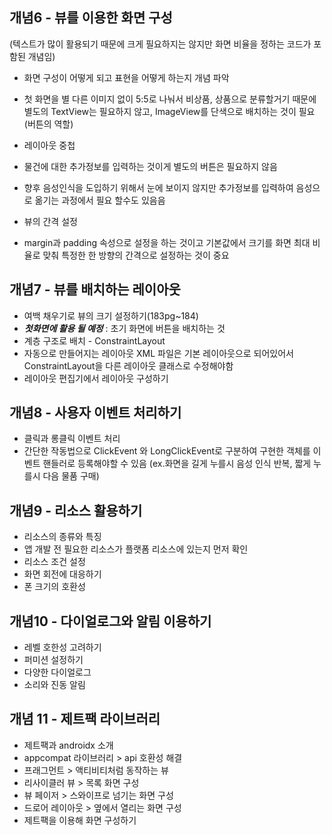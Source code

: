 ## 개념6 - 뷰를 이용한 화면 구성 
(텍스트가 많이 활용되기 때문에 크게 필요하지는 않지만 화면 비율을 정하는 코드가 포함된 개념임)

-	화면 구성이 어떻게 되고 표현을 어떻게 하는지 개념 파악     
-	첫 화면을 별 다른 이미지 없이 5:5로 나눠서 비상품, 상품으로 분류할거기 때문에 별도의 TextView는 필요하지 않고, ImageView를 단색으로 배치하는 것이 필요 (버튼의 역할)

-	레이아웃 중첩   
-	물건에 대한 추가정보를 입력하는 것이게 별도의 버튼은 필요하지 않음    
-	향후 음성인식을 도입하기 위해서 눈에 보이지 않지만 추가정보를 입력하여 음성으로 옮기는 과정에서 필요 할수도 있음음    

-	뷰의 간격 설정    
-	margin과 padding 속성으로 설정을 하는 것이고 기본값에서 크기를 화면 최대 비율로 맞춰 특정한 한 방향의 간격으로 설정하는 것이 중요    

## 개념7 - 뷰를 배치하는 레이아웃 
-	여백 채우기로 뷰의 크기 설정하기(183pg~184)    
-	***첫화면에 활용 될 예정*** : 초기 화면에 버튼을 배치하는 것   
-	계층 구조로 배치 - ConstraintLayout   
-	자동으로 만들어지는 레이아웃 XML 파일은 기본 레이아웃으로 되어있어서 ConstraintLayout을 다른 레이아웃 클래스로 수정해야함    
-	레이아웃 편집기에서 레이아웃 구성하기

## 개념8 - 사용자 이벤트 처리하기
-	클릭과 롱클릭 이벤트 처리    
-	간단한 작동법으로 ClickEvent 와 LongClickEvent로 구분하여 구현한 객체를 이벤트 핸들러로 등록해야할 수 있음 (ex.화면을 길게 누를시 음성 인식 반복, 짧게 누를시 다음 물품 구매)

## 개념9 - 리소스 활용하기
- 리소스의 종류와 특징
- 앱 개발 전 필요한 리소스가 플랫폼 리소스에 있는지 먼저 확인
- 리소스 조건 설정
- 화면 회전에 대응하기
- 폰 크기의 호환성
## 개념10 - 다이얼로그와 알림 이용하기
- 레벨 호한성 고려하기
- 퍼미션 설정하기
- 다양한 다이얼로그
- 소리와 진동 알림
## 개념 11 - 제트팩 라이브러리
- 제트팩과 androidx 소개
- appcompat 라이브러리 > api 호환성 해결
- 프래그먼트 > 액티비티처럼 동작하는 뷰
- 리사이클러 뷰 > 목록 화면 구성
- 뷰 페이저 > 스와이프로 넘기는 화면 구성
- 드로어 레이아웃 > 옆에서 열리는 화면 구성
- 제트팩을 이용해 화면 구성하기
